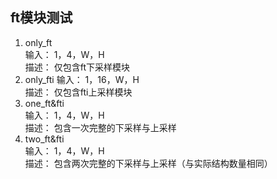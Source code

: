 ft模块测试
---------------
1. only_ft  
输入：  1，4，W，H  
描述：  仅包含ft下采样模块    
2. only_fti
输入：  1，16，W，H  
描述：  仅包含fti上采样模块    
3. one_ft&fti  
输入：  1，4，W，H  
描述：  包含一次完整的下采样与上采样  
4. two_ft&fti  
输入：  1，4，W，H  
描述：  包含两次完整的下采样与上采样（与实际结构数量相同）  